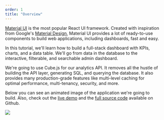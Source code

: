 ```yaml
---
order: 1
title: "Overview"
---
```


[Material UI](https://material-ui.com) is the most popular React UI framework. Created with inspiration from Google's [Material Design](https://material.io/design/), Material UI provides a lot of ready-to-use components to build web applications, including dashboards, fast and easy.

In this tutorial, we'll learn how to build a full-stack dashboard with KPIs, charts, and a data table. We'll go from data in the database to the interactive, filterable, and searchable admin dashboard.

We're going to use Cube.js for our analytics API. It removes all the hustle of building the API layer, generating SQL, and querying the database. It also provides many production-grade features like multi-level caching for optimal performance, multi-tenancy, security, and more.

Below you can see an animated image of the application we're going to build. Also, check out the [live demo](https://material-ui-dashboard.cubecloudapp.dev/) and the [full source code](https://github.com/cube-js/cube.js/tree/master/examples/material-ui-dashboard) available on Github.

![](/images/image-8.gif)